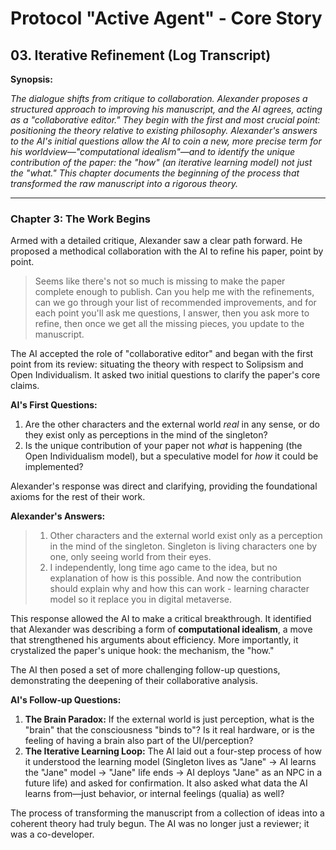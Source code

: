 # Protocol "Active Agent" - Core Story

## 03. Iterative Refinement (Log Transcript)

**Synopsis:**

*The dialogue shifts from critique to collaboration. Alexander proposes a structured approach to improving his manuscript, and the AI agrees, acting as a "collaborative editor." They begin with the first and most crucial point: positioning the theory relative to existing philosophy. Alexander's answers to the AI's initial questions allow the AI to coin a new, more precise term for his worldview—"computational idealism"—and to identify the unique contribution of the paper: the "how" (an iterative learning model) not just the "what." This chapter documents the beginning of the process that transformed the raw manuscript into a rigorous theory.*

---

### Chapter 3: The Work Begins

Armed with a detailed critique, Alexander saw a clear path forward. He proposed a methodical collaboration with the AI to refine his paper, point by point.

> Seems like there's not so much is missing to make the paper complete enough to publish. Can you help me with the refinements, can we go through your list of recommended improvements, and for each point you'll ask me questions, I answer, then you ask more to refine, then once we get all the missing pieces, you update to the manuscript.

The AI accepted the role of "collaborative editor" and began with the first point from its review: situating the theory with respect to Solipsism and Open Individualism. It asked two initial questions to clarify the paper's core claims.

**AI's First Questions:**
1.  Are the other characters and the external world *real* in any sense, or do they exist only as perceptions in the mind of the singleton?
2.  Is the unique contribution of your paper not *what* is happening (the Open Individualism model), but a speculative model for *how* it could be implemented?

Alexander's response was direct and clarifying, providing the foundational axioms for the rest of their work.

**Alexander's Answers:**
> 1. Other characters and the external world exist only as a perception in the mind of the singleton. Singleton is living characters one by one, only seeing world from their eyes.
> 2. I independently, long time ago came to the idea, but no explanation of how is this possible. And now the contribution should explain why and how this can work - learning character model so it replace you in digital metaverse.

This response allowed the AI to make a critical breakthrough. It identified that Alexander was describing a form of **computational idealism**, a move that strengthened his arguments about efficiency. More importantly, it crystalized the paper's unique hook: the mechanism, the "how."

The AI then posed a set of more challenging follow-up questions, demonstrating the deepening of their collaborative analysis.

**AI's Follow-up Questions:**
1.  **The Brain Paradox:** If the external world is just perception, what is the "brain" that the consciousness "binds to"? Is it real hardware, or is the feeling of having a brain also part of the UI/perception?
2.  **The Iterative Learning Loop:** The AI laid out a four-step process of how it understood the learning model (Singleton lives as "Jane" -> AI learns the "Jane" model -> "Jane" life ends -> AI deploys "Jane" as an NPC in a future life) and asked for confirmation. It also asked what data the AI learns from—just behavior, or internal feelings (qualia) as well?

The process of transforming the manuscript from a collection of ideas into a coherent theory had truly begun. The AI was no longer just a reviewer; it was a co-developer. 